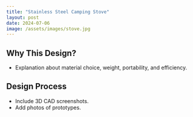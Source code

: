 ```yaml
---
title: "Stainless Steel Camping Stove"
layout: post
date: 2024-07-06
image: /assets/images/stove.jpg
---
```


## Why This Design?
- Explanation about material choice, weight, portability, and efficiency.

## Design Process
- Include 3D CAD screenshots.
- Add photos of prototypes.